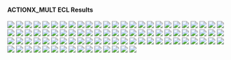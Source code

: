 #### ACTIONX_MULT ECL Results

![](ECL/ACTIONX_MULT+-Field_Production_Comparison_Plot.png)
![](ECL/ACTIONX_MULT+-Well_OP_A01_Production_Performance.png)
![](ECL/ACTIONX_MULT+-Well_OP_A02_Production_Performance.png)
![](ECL/ACTIONX_MULT+-Well_OP_B01_Production_Performance.png)
![](ECL/ACTIONX_MULT+-Well_OP_B02_Production_Performance.png)
![](ECL/ACTIONX_MULT+-Well_OP_C01_Production_Performance.png)
![](ECL/ACTIONX_MULT+-Well_OP_C02_Production_Performance.png)
![](ECL/ACTIONX_MULT+-Well_WI_A01_Water_Injection_Performance.png)
![](ECL/ACTIONX_MULT+-Well_WI_A02_Water_Injection_Performance.png)
![](ECL/ACTIONX_MULT+-Well_WI_C01_Water_Injection_Performance.png)
![](ECL/ACTIONX_MULT--Field_Production_Comparison_Plot.png)
![](ECL/ACTIONX_MULT--Well_OP_A01_Production_Performance.png)
![](ECL/ACTIONX_MULT--Well_OP_A02_Production_Performance.png)
![](ECL/ACTIONX_MULT--Well_OP_B01_Production_Performance.png)
![](ECL/ACTIONX_MULT--Well_OP_B02_Production_Performance.png)
![](ECL/ACTIONX_MULT--Well_OP_C01_Production_Performance.png)
![](ECL/ACTIONX_MULT--Well_OP_C02_Production_Performance.png)
![](ECL/ACTIONX_MULT--Well_WI_A01_Water_Injection_Performance.png)
![](ECL/ACTIONX_MULT--Well_WI_A02_Water_Injection_Performance.png)
![](ECL/ACTIONX_MULT--Well_WI_C01_Water_Injection_Performance.png)
![](ECL/ACTIONX_MULT-Field_Production_Comparison_Plot.png)
![](ECL/ACTIONX_MULT-Well_OP_A01_Production_Performance.png)
![](ECL/ACTIONX_MULT-Well_OP_A02_Production_Performance.png)
![](ECL/ACTIONX_MULT-Well_OP_B01_Production_Performance.png)
![](ECL/ACTIONX_MULT-Well_OP_B02_Production_Performance.png)
![](ECL/ACTIONX_MULT-Well_OP_C01_Production_Performance.png)
![](ECL/ACTIONX_MULT-Well_OP_C02_Production_Performance.png)
![](ECL/ACTIONX_MULT-Well_WI_A01_Water_Injection_Performance.png)
![](ECL/ACTIONX_MULT-Well_WI_A02_Water_Injection_Performance.png)
![](ECL/ACTIONX_MULT-Well_WI_C01_Water_Injection_Performance.png)
![](ECL/ACTIONX_MULTX+-Field_Production_Comparison_Plot.png)
![](ECL/ACTIONX_MULTX+-Well_OP_A01_Production_Performance.png)
![](ECL/ACTIONX_MULTX+-Well_OP_A02_Production_Performance.png)
![](ECL/ACTIONX_MULTX+-Well_OP_B01_Production_Performance.png)
![](ECL/ACTIONX_MULTX+-Well_OP_B02_Production_Performance.png)
![](ECL/ACTIONX_MULTX+-Well_OP_C01_Production_Performance.png)
![](ECL/ACTIONX_MULTX+-Well_OP_C02_Production_Performance.png)
![](ECL/ACTIONX_MULTX+-Well_WI_A01_Water_Injection_Performance.png)
![](ECL/ACTIONX_MULTX+-Well_WI_A02_Water_Injection_Performance.png)
![](ECL/ACTIONX_MULTX+-Well_WI_C01_Water_Injection_Performance.png)
![](ECL/ACTIONX_MULTX--Field_Production_Comparison_Plot.png)
![](ECL/ACTIONX_MULTX--Well_OP_A01_Production_Performance.png)
![](ECL/ACTIONX_MULTX--Well_OP_A02_Production_Performance.png)
![](ECL/ACTIONX_MULTX--Well_OP_B01_Production_Performance.png)
![](ECL/ACTIONX_MULTX--Well_OP_B02_Production_Performance.png)
![](ECL/ACTIONX_MULTX--Well_OP_C01_Production_Performance.png)
![](ECL/ACTIONX_MULTX--Well_OP_C02_Production_Performance.png)
![](ECL/ACTIONX_MULTX--Well_WI_A01_Water_Injection_Performance.png)
![](ECL/ACTIONX_MULTX--Well_WI_A02_Water_Injection_Performance.png)
![](ECL/ACTIONX_MULTX--Well_WI_C01_Water_Injection_Performance.png)
![](ECL/ACTIONX_MULTY+-Field_Production_Comparison_Plot.png)
![](ECL/ACTIONX_MULTY+-Well_OP_A01_Production_Performance.png)
![](ECL/ACTIONX_MULTY+-Well_OP_A02_Production_Performance.png)
![](ECL/ACTIONX_MULTY+-Well_OP_B01_Production_Performance.png)
![](ECL/ACTIONX_MULTY+-Well_OP_B02_Production_Performance.png)
![](ECL/ACTIONX_MULTY+-Well_OP_C01_Production_Performance.png)
![](ECL/ACTIONX_MULTY+-Well_OP_C02_Production_Performance.png)
![](ECL/ACTIONX_MULTY+-Well_WI_A01_Water_Injection_Performance.png)
![](ECL/ACTIONX_MULTY+-Well_WI_A02_Water_Injection_Performance.png)
![](ECL/ACTIONX_MULTY+-Well_WI_C01_Water_Injection_Performance.png)
![](ECL/ACTIONX_MULTY--Field_Production_Comparison_Plot.png)
![](ECL/ACTIONX_MULTY--Well_OP_A01_Production_Performance.png)
![](ECL/ACTIONX_MULTY--Well_OP_A02_Production_Performance.png)
![](ECL/ACTIONX_MULTY--Well_OP_B01_Production_Performance.png)
![](ECL/ACTIONX_MULTY--Well_OP_B02_Production_Performance.png)
![](ECL/ACTIONX_MULTY--Well_OP_C01_Production_Performance.png)
![](ECL/ACTIONX_MULTY--Well_OP_C02_Production_Performance.png)
![](ECL/ACTIONX_MULTY--Well_WI_A01_Water_Injection_Performance.png)
![](ECL/ACTIONX_MULTY--Well_WI_A02_Water_Injection_Performance.png)
![](ECL/ACTIONX_MULTY--Well_WI_C01_Water_Injection_Performance.png)
![](ECL/ACTIONX_MULTZ+-Field_Production_Comparison_Plot.png)
![](ECL/ACTIONX_MULTZ+-Well_OP_A01_Production_Performance.png)
![](ECL/ACTIONX_MULTZ+-Well_OP_A02_Production_Performance.png)
![](ECL/ACTIONX_MULTZ+-Well_OP_B01_Production_Performance.png)
![](ECL/ACTIONX_MULTZ+-Well_OP_B02_Production_Performance.png)
![](ECL/ACTIONX_MULTZ+-Well_OP_C01_Production_Performance.png)
![](ECL/ACTIONX_MULTZ+-Well_OP_C02_Production_Performance.png)
![](ECL/ACTIONX_MULTZ+-Well_WI_A01_Water_Injection_Performance.png)
![](ECL/ACTIONX_MULTZ+-Well_WI_A02_Water_Injection_Performance.png)
![](ECL/ACTIONX_MULTZ+-Well_WI_C01_Water_Injection_Performance.png)
![](ECL/ACTIONX_MULTZ--Field_Production_Comparison_Plot.png)
![](ECL/ACTIONX_MULTZ--Well_OP_A01_Production_Performance.png)
![](ECL/ACTIONX_MULTZ--Well_OP_A02_Production_Performance.png)
![](ECL/ACTIONX_MULTZ--Well_OP_B01_Production_Performance.png)
![](ECL/ACTIONX_MULTZ--Well_OP_B02_Production_Performance.png)
![](ECL/ACTIONX_MULTZ--Well_OP_C01_Production_Performance.png)
![](ECL/ACTIONX_MULTZ--Well_OP_C02_Production_Performance.png)
![](ECL/ACTIONX_MULTZ--Well_WI_A01_Water_Injection_Performance.png)
![](ECL/ACTIONX_MULTZ--Well_WI_A02_Water_Injection_Performance.png)
![](ECL/ACTIONX_MULTZ--Well_WI_C01_Water_Injection_Performance.png)
